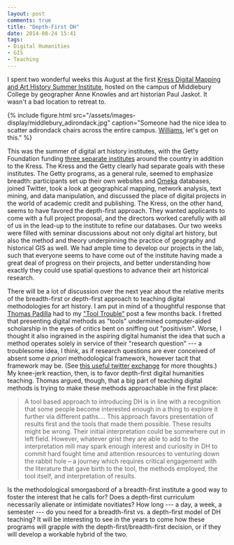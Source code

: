 ```yaml
---
layout: post
comments: true
title: "Depth-First DH"
date: 2014-08-24 15:41
tags: 
- Digital Humanities
- GIS
- Teaching
---
```


I spent two wonderful weeks this August at the first [Kress Digital Mapping and Art History Summer Institute][dmah], hosted on the campus of Middlebury College by geographer Anne Knowles and art historian Paul Jaskot.
It wasn't a bad location to retreat to.

{% include figure.html src="/assets/images-display/middlebury_adirondack.jpg" caption="Someone had the nice idea to scatter adirondack chairs across the entire campus. [Williams](http://www.williams.edu), let's get on this." %}

This was the summer of digital art history institutes, with the Getty Foundation funding [three separate institutes][dahlist] around the country in addition to the Kress.
The Kress and the Getty clearly had separate goals with these institutes.
The Getty programs, as a general rule, seemed to emphasize breadth: participants set up their own websites and [Omeka] databases, joined Twitter, took a look at geographical mapping, network analysis, text mining, and data manipulation, and discussed the place of digital projects in the world of academic credit and publishing.
The Kress, on the other hand, seems to have favored the depth-first approach.
They wanted applicants to come with a full project proposal, and the directors worked carefully with all of us in the lead-up to the institute to refine our databases.
Our two weeks were filled with seminar discussions about not only digital art history, but also the method and theory underpinning the practice of geography and historical GIS as well.
We had ample time to develop our projects in the lab, such that everyone seems to have come out of the institute having made a great deal of progress on their projects, and better understanding how exactly they could use spatial questions to advance their art historical research.

There will be a lot of discussion over the next year about the relative merits of the breadth-first or depth-first approach to teaching digital methodologies for art history.
I am put in mind of a thoughtful response that [Thomas Padilla][padilla] had to my ["Tool Trouble"][tooltrouble] post a few months back.
I fretted that presenting digital methods as "tools" undermined computer-aided scholarship in the eyes of critics bent on sniffing out "positivism".
Worse, I thought it also ingrained in the aspiring digital humanist the idea that such a method operates solely in service of their "research question" --- a troublesome idea, I think, as if research questions are ever conceived of absent some *a priori* methodological framework, however tacit that framework may be.
(See [this useful twitter exchange][heppler] for more thoughts.)
My knee-jerk reaction, then, is to favor depth-first digital humanities teaching.
Thomas argued, though, that a big part of teaching digital methods is trying to make these methods approachable in the first place:

>A tool based approach to introducing DH is in line with a recognition that some people become interested enough in a thing to explore it further via different paths....
This approach favors presentation of results first and the tools that made them possible. These results might be wrong. Their initial interpretation could be somewhere out in left field. However, whatever grist they are able to add to the interpretation mill may spark enough interest and curiosity in DH to commit hard fought time and attention resources to venturing down the rabbit hole – a journey which requires critical engagement with the literature that gave birth to the tool, the methods employed, the tool itself, and interpretation of results.

Is the methodological smorgasbord of a breadth-first institute a good way to foster the interest that he calls for?
Does a depth-first curriculum necessarily alienate or intimidate novitiates?
How long --- a day, a week, a semester --- do you need for a breadth-first vs. a depth-first model of DH teaching?
It will be interesting to see in the years to come how these programs will grapple with the depth-first/breadth-first decision, or if they will develop a workable hybrid of the two.



[dmah]: http://www.middlebury.edu/newsroom/node/482481

[dahlist]: /2014/01/21/summer-2014-digital-art-history-institutes.html

[tooltrouble]: /2014/04/25/tool-trouble.html

[Omeka]: http://www.omeka.org

[padilla]: http://www.thomaspadilla.org/2014/04/27/tooling/

[heppler]: https://twitter.com/foundhistory/status/497763193612410880